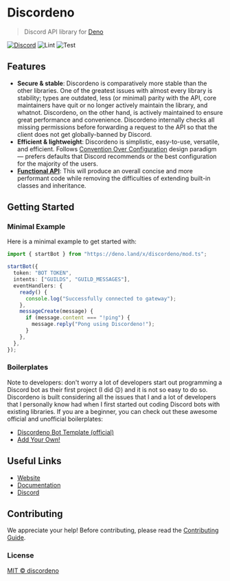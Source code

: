 # Discordeno

> Discord API library for [Deno](https://deno.land)

[![Discord](https://img.shields.io/discord/785384884197392384?color=7289da&logo=discord&logoColor=dark)](https://discord.com/invite/5vBgXk3UcZ)
![Lint](https://github.com/discordeno/discordeno/workflows/Lint/badge.svg)
![Test](https://github.com/discordeno/discordeno/workflows/Test/badge.svg)

## Features

- **Secure & stable**: Discordeno is comparatively more stable than the other
  libraries. One of the greatest issues with almost every library is stability;
  types are outdated, less (or minimal) parity with the API, core maintainers
  have quit or no longer actively maintain the library, and whatnot. Discordeno,
  on the other hand, is actively maintained to ensure great performance and
  convenience. Discordeno internally checks all missing permissions before
  forwarding a request to the API so that the client does not get
  globally-banned by Discord.
- **Efficient & lightweight**: Discordeno is simplistic, easy-to-use, versatile,
  and efficient. Follows
  [Convention Over Configuration](https://en.wikipedia.org/wiki/Convention_over_configuration)
  design paradigm ― prefers defaults that Discord recommends or the best
  configuration for the majority of the users.
- [**Functional API**](https://en.wikipedia.org/wiki/Functional_programming):
  This will produce an overall concise and more performant code while removing
  the difficulties of extending built-in classes and inheritance.

## Getting Started

### Minimal Example

Here is a minimal example to get started with:

```typescript
import { startBot } from "https://deno.land/x/discordeno/mod.ts";

startBot({
  token: "BOT TOKEN",
  intents: ["GUILDS", "GUILD_MESSAGES"],
  eventHandlers: {
    ready() {
      console.log("Successfully connected to gateway");
    },
    messageCreate(message) {
      if (message.content === "!ping") {
        message.reply("Pong using Discordeno!");
      }
    },
  },
});
```

### Boilerplates

Note to developers: don't worry a lot of developers start out programming a
Discord bot as their first project (I did 😉) and it is not so easy to do so.
Discordeno is built considering all the issues that I and a lot of developers
that I personally know had when I first started out coding Discord bots with
existing libraries. If you are a beginner, you can check out these awesome
official and unofficial boilerplates:

- [Discordeno Bot Template (official)](https://github.com/Skillz4Killz/Discordeno-bot-template)
- [Add Your Own!](https://github.com/discordeno/discordeno/pulls)

## Useful Links

- [Website](https://discordeno.mod.land)
- [Documentation](https://doc.deno.land/https/deno.land/x/discordeno/mod.ts)
- [Discord](https://discord.com/invite/5vBgXk3UcZ)

## Contributing

We appreciate your help! Before contributing, please read the
[Contributing Guide](https://github.com/discordeno/discordeno/blob/master/.github/CONTRIBUTING.md).

### License

[MIT © discordeno](https://github.com/discordeno/discordeno/blob/master/LICENSE)
